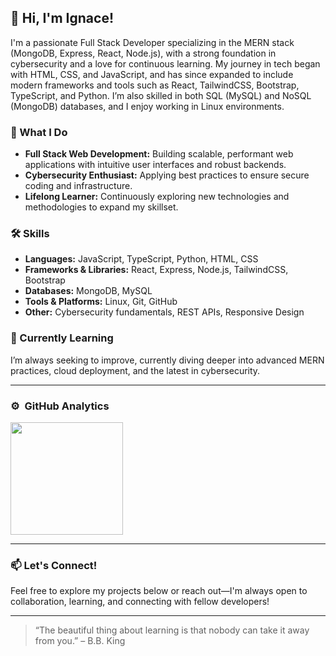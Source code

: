 ## 👋 Hi, I'm Ignace!

I'm a passionate Full Stack Developer specializing in the MERN stack (MongoDB, Express, React, Node.js), with a strong foundation in cybersecurity and a love for continuous learning. My journey in tech began with HTML, CSS, and JavaScript, and has since expanded to include modern frameworks and tools such as React, TailwindCSS, Bootstrap, TypeScript, and Python. I’m also skilled in both SQL (MySQL) and NoSQL (MongoDB) databases, and I enjoy working in Linux environments.

### 🚀 What I Do
- **Full Stack Web Development:** Building scalable, performant web applications with intuitive user interfaces and robust backends.
- **Cybersecurity Enthusiast:** Applying best practices to ensure secure coding and infrastructure.
- **Lifelong Learner:** Continuously exploring new technologies and methodologies to expand my skillset.

### 🛠️ Skills
- **Languages:** JavaScript, TypeScript, Python, HTML, CSS
- **Frameworks & Libraries:** React, Express, Node.js, TailwindCSS, Bootstrap
- **Databases:** MongoDB, MySQL
- **Tools & Platforms:** Linux, Git, GitHub
- **Other:** Cybersecurity fundamentals, REST APIs, Responsive Design

### 🌱 Currently Learning
I’m always seeking to improve, currently diving deeper into advanced MERN practices, cloud deployment, and the latest in cybersecurity.

---


### ⚙️ &nbsp;GitHub Analytics
<img height="180em" src="https://github-readme-stats-eight-theta.vercel.app/api?username=Igna73M&show_icons=true&theme=algolia&include_all_commits=true&count_private=true"/>

<!--
<p>&nbsp;<img align="center" src="https://github-readme-stats-eight-theta.vercel.app/api?username=Igna73M&show_icons=true&locale=en&theme=angolia&include_all_commits=true&count_private=true"/></p>
-->
---

### 📫 Let's Connect!
Feel free to explore my projects below or reach out—I'm always open to collaboration, learning, and connecting with fellow developers!

---

> “The beautiful thing about learning is that nobody can take it away from you.” – B.B. King
